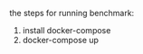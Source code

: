 the steps for running benchmark:

1. install docker-compose
2. docker-compose up 
<!-- 3. go test -bench . -->
